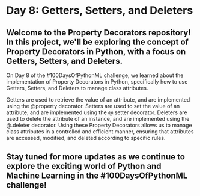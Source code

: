 <h1> Day 8: Getters, Setters, and Deleters</h1>

<h2>Welcome to the Property Decorators repository! In this project, we'll be exploring the concept of Property Decorators in Python, with a focus on Getters, Setters, and Deleters.</h2>

On Day 8 of the #100DaysOfPythonML challenge, we learned about the implementation of Property Decorators in Python, specifically how to use Getters, Setters, and Deleters to manage class attributes.

Getters are used to retrieve the value of an attribute, and are implemented using the @property decorator.
Setters are used to set the value of an attribute, and are implemented using the @<attribute>.setter decorator.
Deleters are used to delete the attribute of an instance, and are implemented using the @<attribute>.deleter decorator.
Using these Property Decorators allows us to manage class attributes in a controlled and efficient manner, ensuring that attributes are accessed, modified, and deleted according to specific rules.

<h2>Stay tuned for more updates as we continue to explore the exciting world of Python and Machine Learning in the #100DaysOfPythonML challenge!</h2>
